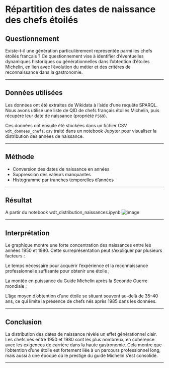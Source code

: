 # Répartition des dates de naissance des chefs étoilés 

## Questionnement

Existe-t-il une génération particulièrement représentée parmi les chefs étoilés français ?
Ce questionnement vise à identifier d’éventuelles dynamiques historiques ou générationnelles dans l’obtention d’étoiles Michelin, en lien avec l’évolution du métier et des critères de reconnaissance dans la gastronomie.

---

## Données utilisées

Les données ont été extraites de Wikidata à l’aide d’une requête SPARQL. Nous avons utilisé une liste de QID de chefs français étoilés Michelin, puis récupéré leur date de naissance (propriété `P569`).

Ces données ont ensuite été stockées dans un fichier CSV `wdt_donnees_chefs.csv` traité dans un notebook Jupyter pour visualiser la distribution des années de naissance.

---

## Méthode

   - Conversion des dates de naissance en années
   - Suppression des valeurs manquantes
   - Histogramme par tranches temporelles d’années

---

## Résultat

A partir du notebook wdt_distribution_naissances.ipynb
![image](https://github.com/user-attachments/assets/72972e6b-9b61-4fc3-baf0-4705d80a1026)

---

## Interprétation

Le graphique montre une forte concentration des naissances entre les années 1950 et 1980.
Cette surreprésentation peut s’expliquer par plusieurs facteurs :

Le temps nécessaire pour acquérir l’expérience et la reconnaissance professionnelle suffisante pour obtenir une étoile ;

La montée en puissance du Guide Michelin après la Seconde Guerre mondiale ;

L’âge moyen d’obtention d’une étoile se situant souvent au-delà de 35–40 ans, ce qui limite la présence de chefs nés après 1985 dans les données.

---

## Conclusion

La distribution des dates de naissance révèle un effet générationnel clair.
Les chefs nés entre 1950 et 1980 sont les plus nombreux, en cohérence avec les exigences de carrière dans la haute gastronomie.
Cela montre que l’obtention d’une étoile est fortement liée à un parcours professionnel long, mais aussi à une époque où le prestige du guide Michelin s’est consolidé.

---

